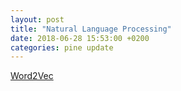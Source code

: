 ```yaml
---
layout: post
title: "Natural Language Processing"
date: 2018-06-28 15:53:00 +0200
categories: pine update
---
```

[Word2Vec][word-2-vec]

[word-2-vec]: ./asset/Word2Vec.show
